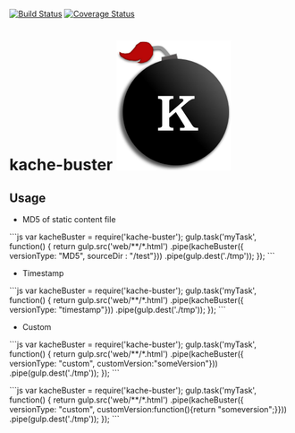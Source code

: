 [![Build Status][image-1]][1] [![Coverage Status][image-2]][2]

kache-buster
![kache-buster](about/Kache-Buster.png)
============

Usage
---- 

* MD5 of static content file

\`\`\`js
var kacheBuster = require('kache-buster');
gulp.task('myTask', function() {
	return gulp.src('web/**/*.html')
	    .pipe(kacheBuster({ versionType: "MD5", sourceDir : "/test"}))
	    .pipe(gulp.dest('./tmp'));
});
\`\`\`

* Timestamp

\`\`\`js
var kacheBuster = require('kache-buster');
gulp.task('myTask', function() {
	return gulp.src('web/**/*.html')
	    .pipe(kacheBuster({ versionType: "timestamp"}))
	    .pipe(gulp.dest('./tmp'));
});
\`\`\`

* Custom


\`\`\`js
var kacheBuster = require('kache-buster');
gulp.task('myTask', function() {
	return gulp.src('web/**/*.html')
	    .pipe(kacheBuster({ versionType: "custom", customVersion:"someVersion"}))
	    .pipe(gulp.dest('./tmp'));
});
\`\`\`

\`\`\`js
var kacheBuster = require('kache-buster');
gulp.task('myTask', function() {
	return gulp.src('web/**/*.html')
	    .pipe(kacheBuster({ versionType: "custom", customVersion:function(){return "someversion";}}))
	    .pipe(gulp.dest('./tmp'));
});
\`\`\`

[1]:	https://travis-ci.org/ashokdudhade/kache-buster
[2]:	https://coveralls.io/github/ashokdudhade/kache-buster?branch=master


[image-1]:	https://travis-ci.org/ashokdudhade/kache-buster.svg?branch=master
[image-2]:	https://coveralls.io/repos/ashokdudhade/kache-buster/badge.svg?branch=master&service=github
